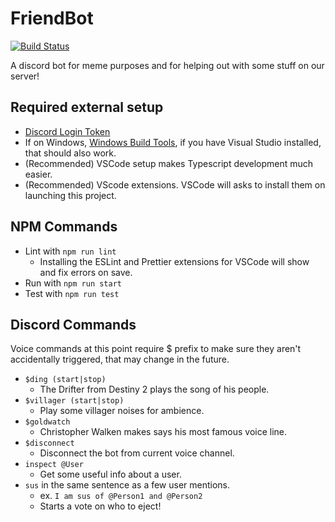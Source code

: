 # FriendBot

[![Build Status](https://travis-ci.org/Awkewainze/FriendBot.svg?branch=main)](https://travis-ci.org/Awkewainze/FriendBot)

A discord bot for meme purposes and for helping out with some stuff on our server!

## Required external setup

* [Discord Login Token](https://discord.com/developers)
* If on Windows, [Windows Build Tools](https://www.npmjs.com/package/windows-build-tools),
    if you have Visual Studio installed, that should also work.
* (Recommended) VSCode setup makes Typescript development much easier.
* (Recommended) VScode extensions. VSCode will asks to install them on launching this project.

## NPM Commands

* Lint with `npm run lint`
    * Installing the ESLint and Prettier extensions for VSCode will show and fix errors on save.
* Run with `npm run start`
* Test with `npm run test`

## Discord Commands

Voice commands at this point require $ prefix to make sure they aren't accidentally triggered, that may change in the future.

* `$ding (start|stop)`
    * The Drifter from Destiny 2 plays the song of his people.
* `$villager (start|stop)`
    * Play some villager noises for ambience.
* `$goldwatch`
    * Christopher Walken makes says his most famous voice line.
* `$disconnect`
    * Disconnect the bot from current voice channel.
* `inspect @User`
    * Get some useful info about a user.
* `sus` in the same sentence as a few user mentions.
    * ex. `I am sus of @Person1 and @Person2`
    * Starts a vote on who to eject!
